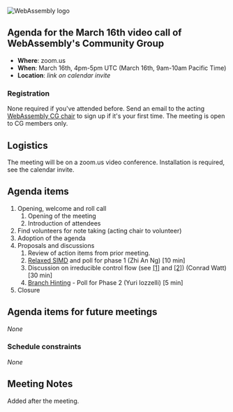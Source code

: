 ![WebAssembly logo](/images/WebAssembly.png)

## Agenda for the March 16th video call of WebAssembly's Community Group

- **Where**: zoom.us
- **When**: March 16th, 4pm-5pm UTC (March 16th, 9am-10am Pacific Time)
- **Location**: *link on calendar invite*

### Registration

None required if you've attended before. Send an email to the acting [WebAssembly CG chair](mailto:webassembly-cg-chair@chromium.org)
to sign up if it's your first time. The meeting is open to CG members only.

## Logistics

The meeting will be on a zoom.us video conference.
Installation is required, see the calendar invite.

## Agenda items

1. Opening, welcome and roll call
    1. Opening of the meeting
    1. Introduction of attendees
1. Find volunteers for note taking (acting chair to volunteer)
1. Adoption of the agenda
1. Proposals and discussions
    1. Review of action items from prior meeting.
    1. [Relaxed SIMD](https://github.com/WebAssembly/design/issues/1401) and poll for phase 1 (Zhi An Ng) [10 min]
    1. Discussion on irreducible control flow (see [[1]](https://github.com/WebAssembly/design/issues/796) and [[2]](https://github.com/WebAssembly/funclets/blob/master/proposals/funclets/Overview.md)) (Conrad Watt) [30 min]
    1. [Branch Hinting](https://github.com/WebAssembly/branch-hinting) - Poll for Phase 2 (Yuri Iozzelli) [5 min]
1. Closure

## Agenda items for future meetings

*None*

### Schedule constraints

*None*

## Meeting Notes

Added after the meeting.
